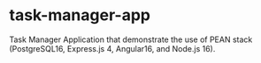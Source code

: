 # task-manager-app
 Task Manager Application that demonstrate the use of PEAN stack (PostgreSQL16, Express.js 4, Angular16, and Node.js 16).
